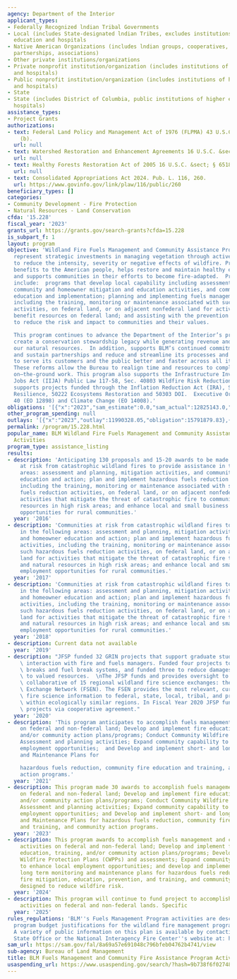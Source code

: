 ```yaml
---
agency: Department of the Interior
applicant_types:
- Federally Recognized lndian Tribal Governments
- Local (includes State-designated lndian Tribes, excludes institutions of higher
  education and hospitals
- Native American Organizations (includes lndian groups, cooperatives, corporations,
  partnerships, associations)
- Other private institutions/organizations
- Private nonprofit institution/organization (includes institutions of higher education
  and hospitals)
- Public nonprofit institution/organization (includes institutions of higher education
  and hospitals)
- State
- State (includes District of Columbia, public institutions of higher education and
  hospitals)
assistance_types:
- Project Grants
authorizations:
- text: Federal Land Policy and Management Act of 1976 (FLPMA) 43 U.S.C. &sect; §1737
    (b).
  url: null
- text: Watershed Restoration and Enhancement Agreements 16 U.S.C. &sect; § 1011 (b).
  url: null
- text: Healthy Forests Restoration Act of 2005 16 U.S.C. &sect; § 6518(2).
  url: null
- text: Consolidated Appropriations Act 2024. Pub. L. 116, 260.
  url: https://www.govinfo.gov/link/plaw/116/public/260
beneficiary_types: []
categories:
- Community Development - Fire Protection
- Natural Resources - Land Conservation
cfda: '15.228'
fiscal_year: '2023'
grants_url: https://grants.gov/search-grants?cfda=15.228
is_subpart_f: 1
layout: program
objective: 'Wildland Fire Fuels Management and Community Assistance Program activities
  represent strategic investments in managing vegetation through active management
  to reduce the intensity, severity or negative effects of wildfire. Provides cost-effective
  benefits to the American people, helps restore and maintain healthy ecosystems,
  and supports communities in their efforts to become fire-adapted.  Program activities
  include:  programs that develop local capability including assessment and planning,
  community and homeowner mitigation and education activities, and community and homeowner
  education and implementation; planning and implementing fuels management activities,
  including the training, monitoring or maintenance associated with such fuels management
  activities, on federal land, or on adjacent nonfederal land for activities that
  benefit resources on federal land; and assisting with the prevention of wildfires
  to reduce the risk and impact to communities and their values.

  This program continues to advance the Department of the Interior’s priorities to
  create a conservation stewardship legacy while generating revenue and utilizing
  our natural resources.  In addition, supports BLM’s continued commitment to develop
  and sustain partnerships and reduce and streamline its processes and procedures
  to serve its customers and the public better and faster across all its program areas.
  These reforms allow the Bureau to realign time and resources to completing important
  on–the-ground work. This program also supports the Infrastructure Investment and
  Jobs Act (IIJA) Public Law 117-58, Sec. 40803 Wildfire Risk Reduction.  This program
  supports projects funded through the Inflation Reduction Act (IRA), Sections 50221
  Resilience, 50222 Ecosystems Restoration and 50303 DOI.  Executive Order for EJ/Justic
  40 (EO 12898) and Climate Change (EO 14008).'
obligations: '[{"x":"2023","sam_estimate":0.0,"sam_actual":12825143.0,"usa_spending_actual":17769642.87},{"x":"2024","sam_estimate":0.0,"sam_actual":17500000.0,"usa_spending_actual":22242580.96},{"x":"2025","sam_estimate":0.0,"sam_actual":19523005.0,"usa_spending_actual":0.0}]'
other_program_spending: null
outlays: '[{"x":"2023","outlay":11990328.05,"obligation":15791879.83},{"x":"2024","outlay":378420.6,"obligation":9490551.98},{"x":"2025","outlay":0.0,"obligation":0.0}]'
permalink: /program/15.228.html
popular_name: BLM Wildland Fire Fuels Management and Community Assistance Program
  Activities
program_type: assistance_listing
results:
- description: 'Anticipating 130 proposals and 15-20 awards to be made.  Communities
    at risk from catastrophic wildland fires to provide assistance in the following
    areas: assessment and planning, mitigation activities, and community and homeowner
    education and action; plan and implement hazardous fuels reduction activities,
    including the training, monitoring or maintenance associated with such hazardous
    fuels reduction activities, on federal land, or on adjacent nonfederal land for
    activities that mitigate the threat of catastrophic fire to communities and natural
    resources in high risk areas; and enhance local and small business employment
    opportunities for rural communities.'
  year: '2016'
- description: 'Communities at risk from catastrophic wildland fires to provide assistance
    in the following areas: assessment and planning, mitigation activities, and community
    and homeowner education and action; plan and implement hazardous fuels reduction
    activities, including the training, monitoring or maintenance associated with
    such hazardous fuels reduction activities, on federal land, or on adjacent nonfederal
    land for activities that mitigate the threat of catastrophic fire to communities
    and natural resources in high risk areas; and enhance local and small business
    employment opportunities for rural communities.'
  year: '2017'
- description: 'Communities at risk from catastrophic wildland fires to provide assistance
    in the following areas: assessment and planning, mitigation activities, and community
    and homeowner education and action; plan and implement hazardous fuels reduction
    activities, including the training, monitoring or maintenance associated with
    such hazardous fuels reduction activities, on federal land, or on adjacent nonfederal
    land for activities that mitigate the threat of catastrophic fire to communities
    and natural resources in high risk areas; and enhance local and small business
    employment opportunities for rural communities.'
  year: '2018'
- description: Current data not available
  year: '2019'
- description: "JFSP funded 32 GRIN projects that support graduate students to enhance\
    \ interaction with fire and fuels managers. Funded four projects to assess fuel\
    \ breaks and fuel break systems, and funded three to reduce damages and losses\
    \ to valued resources.  \nThe JFSP funds and provides oversight to a national\
    \ collaborative of 15 regional wildland fire science exchanges: the Fire Science\
    \ Exchange Network (FSEN). The FSEN provides the most relevant, current wildland\
    \ fire science information to federal, state, local, tribal, and private stakeholders\
    \ within ecologically similar regions. In Fiscal Year 2020 JFSP funded three FSEN\
    \ projects via cooperative agreement."
  year: '2020'
- description: 'This program anticipates to accomplish fuels management activities
    on federal and non-federal land; Develop and implement fire education, training,
    and/or community action plans/programs; Conduct Community Wildfire Protection
    Assessment and planning activities; Expand community capability to enhance local
    employment opportunities;  and Develop and implement short- and long-term Monitoring
    and Maintenance Plans for

    hazardous fuels reduction, community fire education and training, and community
    action programs.'
  year: '2021'
- description: This program made 30 awards to accomplish fuels management activities
    on federal and non-federal land; Develop and implement fire education, training,
    and/or community action plans/programs; Conduct Community Wildfire Protection
    Assessment and planning activities; Expand community capability to enhance local
    employment opportunities; and Develop and implement short- and long-term Monitoring
    and Maintenance Plans for hazardous fuels reduction, community fire education
    and training, and community action programs.
  year: '2023'
- description: This program awards to accomplish fuels management and community assistance
    activities on federal and non-federal land; Develop and implement fire mitigation,
    education, training, and/or community action plans/programs; Develop or update  Community
    Wildfire Protection Plans (CWPPs) and assessments; Expand community capability
    to enhance local employment opportunities; and develop and implement short- and
    long­ term monitoring and maintenance plans for hazardous fuels reduction, community
    fire mitigation, education, prevention, and training, and community action programs
    designed to reduce wildfire risk.
  year: '2024'
- description: This program will continue to fund project to accomplish fuels management
    activities on federal and non-federal lands. Specific
  year: '2025'
rules_regulations: 'BLM''s Fuels Management Program activities are described in the
  program budget justifications for the wildland fire management programs (https://www.doi.gov/wildlandfire).
  A variety of public information on this plan is available by contacting the appropriate
  State Office or the National Interagency Fire Center''s website at: http://www.nifc.gov.'
sam_url: https://sam.gov/fal/8a69a57e691048c796bfeb04762b4741/view
sub-agency: Bureau of Land Management
title: BLM Fuels Management and Community Fire Assistance Program Activities
usaspending_url: https://www.usaspending.gov/search/?hash=9b738f6f02748b9ce9df4c3f44adf30e
---
```


